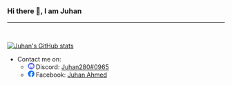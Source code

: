 ### Hi there 👋, I am Juhan
---
<br>

[![Juhan's GitHub stats](https://github-readme-stats.vercel.app/api?username=Juhan280&theme=react&show_icons=true&bg_color=090909&hide_border=true&count_private=true)](https://github.com/Juhan280)
<!-- ![Juhan's Top Languages](https://denvercoder1-github-readme-stats.vercel.app/api/top-langs/?username=Juhan280&langs_count=6&layout=compact&theme=react&hide_border=true&bg_color=090909) -->

- Contact me on:
  - <img alt="discord-icon" src="assets/discord-icon.svg" height="15"> Discord: [Juhan280#0965](https://discord.com/users/748758747861745796)
  - <img alt="facebook-icon" src="assets/facebook-icon.svg" height="15"> Facebook: [Juhan Ahmed](https://www.facebook.com/juhan.ahmed.2007)
